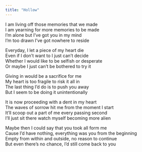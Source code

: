 ```yaml
---
title: "Hollow"
---
```

I am living off those memories that we made  
I am yearning for more memories to be made  
I’m alone but I’ve got you in my mind  
I’m too drawn I’ve got nowhere to reside

Everyday, I let a piece of my heart die  
Even if I don’t want to I just can’t decide  
Whether I would like to be selfish or desperate  
Or maybe I just can’t be bothered to try it

Giving in would be a sacrifice for me  
My heart is too fragile to risk it all in  
The last thing I’d do is to push you away  
But I seem to be doing it unintentionally

It is now proceeding with a dent in my heart  
The waves of sorrow hit me from the moment I start  
It’ll scoop out a part of me every passing second  
I’ll just sit there watch myself becoming more alien

Maybe then I could say that you took all form me  
Cause I’d have nothing, everything was you from the beginning  
Empty from within and outside, no reason to continue  
But even there’s no chance, I’d still come back to you